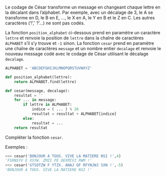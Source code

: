 Le codage de César transforme un message en changeant chaque lettre en la décalant
dans l’alphabet.
Par exemple, avec un décalage de 3, le A se transforme en D, le B en E, ..., le X en A,
le Y en B et le Z en C. Les autres caractères (‘!’,’ ?’…) ne sont pas codés.

La fonction `position_alphabet` ci-dessous prend en paramètre un caractère `lettre`
et renvoie la position de `lettre` dans la chaîne de caractères `ALPHABET` s’il s’y trouve
et `-1` sinon.
La fonction `cesar` prend en paramètre une chaîne de caractères `message` et un nombre
entier `decalage` et renvoie le nouveau message codé avec le codage de César utilisant
le décalage `decalage`.

```python linenums='1'
ALPHABET = 'ABCDEFGHIJKLMNOPQRSTUVWXYZ'

def position_alphabet(lettre):
    return ALPHABET.find(lettre)

def cesar(message, decalage):
    resultat = ''
    for ... in message:
        if lettre in ALPHABET:
            indice = ( ... ) % 26
            resultat = resultat + ALPHABET[indice]
        else:
            resultat = ...
    return resultat
```

Compléter la fonction `cesar`.

Exemples :

```python
>>> cesar('BONJOUR A TOUS. VIVE LA MATIERE NSI !',4)
'FSRNSYV E XSYW. ZMZI PE QEXMIVI RWM !'
>>> cesar('GTSOTZW F YTZX. ANAJ QF RFYNJWJ SXN !',-5)
'BONJOUR A TOUS. VIVE LA MATIERE NSI !'
```
